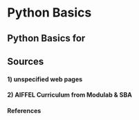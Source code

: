 # Python Basics

## Python Basics for 
## Sources
#### 1) unspecified web pages
#### 2) AIFFEL Curriculum from Modulab & SBA


#### References






